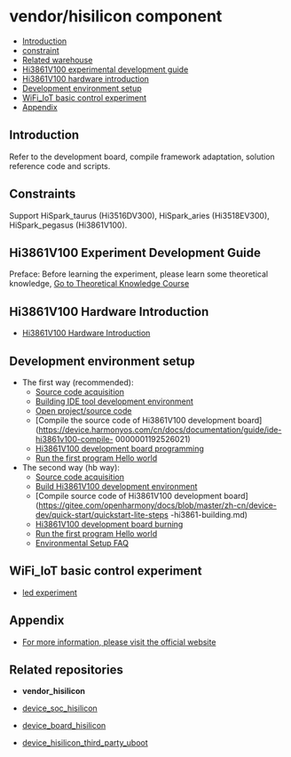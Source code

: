 # vendor/hisilicon component <a name="ZH-CN_TOPIC_0000001130275863"></a>

- [Introduction](#section469617221261)
- [constraint](#section12212842173518)
- [Related warehouse](#section641143415335)
- [Hi3861V100 experimental development guide](#ZH-CN_TOPIC_0000001130176841)
- [Hi3861V100 hardware introduction](#section11660541593)
- [Development environment setup](#section11660541593)
- [WiFi_IoT basic control experiment](#section11660541593)
- [Appendix](#section11660541593)

## Introduction <a name="section469617221261"></a>

Refer to the development board, compile framework adaptation, solution reference code and scripts.

## Constraints <a name="section12212842173518"></a>

Support HiSpark\_taurus (Hi3516DV300), HiSpark\_aries (Hi3518EV300), HiSpark\_pegasus (Hi3861V100).

## Hi3861V100 Experiment Development Guide<a name="ZH-CN_TOPIC_0000001130176841"></a>

Preface: Before learning the experiment, please learn some theoretical knowledge, [Go to Theoretical Knowledge Course](http://developer.huawei.com/consumer/cn/training/course/introduction/C101641968823265204)

## Hi3861V100 Hardware Introduction<a name="section11660541593"></a>

- [Hi3861V100 Hardware Introduction](http://gitee.com/openharmony/docs/blob/master/zh-cn/device-dev/quick-start/quickstart-lite-introduction-hi3861.md)

## Development environment setup <a name="section11660541593"></a>

- The first way (recommended):
     - [Source code acquisition](https://device.harmonyos.com/cn/docs/documentation/guide/sourcecode-acquire-0000001050769927)
     - [Building IDE tool development environment](https://device.harmonyos.com/cn/docs/documentation/guide/ide-install-windows-ubuntu-0000001194073744)
     - [Open project/source code](https://device.harmonyos.com/cn/docs/documentation/guide/open_project-0000001071680043)
     - [Compile the source code of Hi3861V100 development board](https://device.harmonyos.com/cn/docs/documentation/guide/ide-hi3861v100-compile- 0000001192526021)
     - [Hi3861V100 development board programming](https://device.harmonyos.com/cn/docs/documentation/guide/ide-hi3861-upload-0000001051668683)
     - [Run the first program Hello world](http://gitee.com/openharmony/docs/blob/master/en-us/device-dev/quick-start/quickstart-lite-steps-hi3861-helloworld.md )
- The second way (hb way):
     - [Source code acquisition](https://gitee.com/openharmony/docs/blob/master/zh-cn/device-dev/quick-start/quickstart-lite-sourcecode-acquire.md)
     - [Build Hi3861V100 development environment](https://gitee.com/openharmony/docs/blob/master/zh-cn/device-dev/quick-start/quickstart-lite-steps-hi3861-setting.md)
     - [Compile source code of Hi3861V100 development board](https://gitee.com/openharmony/docs/blob/master/zh-cn/device-dev/quick-start/quickstart-lite-steps -hi3861-building.md)
     - [Hi3861V100 development board burning](http://gitee.com/openharmony/docs/blob/master/zh-cn/device-dev/quick-start/quickstart-lite-steps-hi3861-burn.md)
     - [Run the first program Hello world](http://gitee.com/openharmony/docs/blob/master/en-us/device-dev/quick-start/quickstart-lite-steps-hi3861-helloworld.md )
     - [Environmental Setup FAQ](http://gitee.com/openharmony/docs/blob/master/zh-cn/device-dev/quick-start/quickstart-lite-steps-hi3861-faqs.md)


## WiFi_IoT basic control experiment <a name="section11660541593"></a>

- [led experiment](https://gitee.com/openharmony/docs/blob/master/en-us/device-dev/guide/device-wlan-led-control.md)

## Appendix <a name="section11660541593"></a>

- [For more information, please visit the official website](https://www.hisilicon.com/cn/products/smart-iot/ShortRangeWirelessIOT/Hi3861V100)
## Related repositories <a name="section641143415335"></a>

- **vendor_hisilicon**

- [device_soc_hisilicon](https://gitee.com/openharmony/device_soc_hisilicon)

- [device_board_hisilicon](https://gitee.com/openharmony/device_board_hisilicon)

- [device_hisilicon_third_party_uboot](https://gitee.com/openharmony/device_hisilicon_third_party_uboot)
